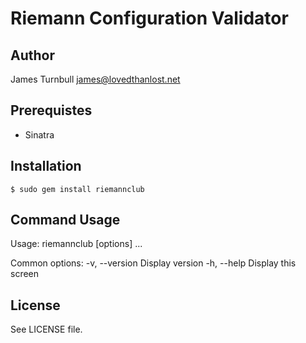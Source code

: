 Riemann Configuration Validator
===============================

Author
------

James Turnbull <james@lovedthanlost.net>

Prerequistes
------------

* Sinatra

Installation
------------

    $ sudo gem install riemannclub

Command Usage
-------------

Usage: riemannclub [options] ...

Common options:
    -v, --version                    Display version
    -h, --help                       Display this screen

License
-------

See LICENSE file.

